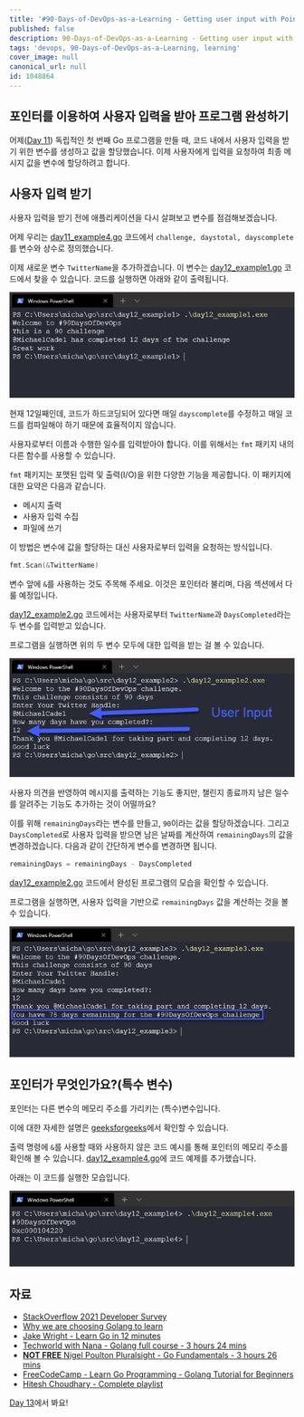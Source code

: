 ```yaml
---
title: '#90-Days-of-DevOps-as-a-Learning - Getting user input with Pointers and a finished program - Day 12'
published: false
description: 90-Days-of-DevOps-as-a-Learning - Getting user input with Pointers and a finished program
tags: 'devops, 90-Days-of-DevOps-as-a-Learning, learning'
cover_image: null
canonical_url: null
id: 1048864
---
```


## 포인터를 이용하여 사용자 입력을 받아 프로그램 완성하기

어제([Day 11](day11.md)) 독립적인 첫 번째 Go 프로그램을 만들 때, 코드 내에서 사용자 입력을 받기 위한 변수를 생성하고 값을 할당했습니다. 이제 사용자에게 입력을 요청하여 최종 메시지 값을 변수에 할당하려고 합니다.

## 사용자 입력 받기

사용자 입력을 받기 전에 애플리케이션을 다시 살펴보고 변수를 점검해보겠습니다.

어제 우리는 [day11_example4.go](/2022/Days/Go/day11_example4.go) 코드에서 `challenge, daystotal, dayscomplete`를 변수와 상수로 정의했습니다.

이제 새로운 변수 `TwitterName`을 추가하겠습니다. 이 변수는 [day12_example1.go](/2022/Days/Go/day12_example1.go) 코드에서 찾을 수 있습니다. 코드를 실행하면 아래와 같이 출력됩니다.

![](/2022/Days/Images/Day12_Go1.png)

현재 12일째인데, 코드가 하드코딩되어 있다면 매일 `dayscomplete`를 수정하고 매일 코드를 컴파일해야 하기 때문에 효율적이지 않습니다.

사용자로부터 이름과 수행한 일수를 입력받아야 합니다. 이를 위해서는 `fmt` 패키지 내의 다른 함수를 사용할 수 있습니다.

`fmt` 패키지는 포맷된 입력 및 출력(I/O)을 위한 다양한 기능을 제공합니다. 이 패키지에 대한 요약은 다음과 같습니다.

- 메시지 출력
- 사용자 입력 수집
- 파일에 쓰기

이 방법은 변수에 값을 할당하는 대신 사용자로부터 입력을 요청하는 방식입니다.

```go
fmt.Scan(&TwitterName)
```

변수 앞에 `&`를 사용하는 것도 주목해 주세요. 이것은 포인터라 불리며, 다음 섹션에서 다룰 예정입니다.

[day12_example2.go](/2022/Days/Go/day12_example2.go) 코드에서는 사용자로부터 `TwitterName`과 `DaysCompleted`라는 두 변수를 입력받고 있습니다.

프로그램을 실행하면 위의 두 변수 모두에 대한 입력을 받는 걸 볼 수 있습니다.

![](/2022/Days/Images/Day12_Go2.png)

사용자 의견을 반영하여 메시지를 출력하는 기능도 좋지만, 챌린지 종료까지 남은 일수를 알려주는 기능도 추가하는 것이 어떨까요?

이를 위해 `remainingDays`라는 변수를 만들고, `90`이라는 값을 할당하겠습니다. 그리고 `DaysCompleted`로 사용자 입력을 받으면 남은 날짜를 계산하여 `remainingDays`의 값을 변경하겠습니다. 다음과 같이 간단하게 변수를 변경하면 됩니다.

```go
remainingDays = remainingDays - DaysCompleted
```

[day12_example2.go](/2022/Days/Go/day12_example3.go) 코드에서 완성된 프로그램의 모습을 확인할 수 있습니다.

프로그램을 실행하면, 사용자 입력을 기반으로 `remainingDays` 값을 계산하는 것을 볼 수 있습니다.

![](/2022/Days/Images/Day12_Go3.png)

## 포인터가 무엇인가요?(특수 변수)

포인터는 다른 변수의 메모리 주소를 가리키는 (특수)변수입니다.

이에 대한 자세한 설명은 [geeksforgeeks](https://www.geeksforgeeks.org/pointers-in-golang/)에서 확인할 수 있습니다.

출력 명령에 `&`를 사용할 때와 사용하지 않은 코드 예시를 통해 포인터의 메모리 주소를 확인해 볼 수 있습니다. [day12_example4.go](/2022/Days/Go/day12_example4.go)에 코드 예제를 추가했습니다.

아래는 이 코드를 실행한 모습입니다.

![](/2022/Days/Images/Day12_Go4.png)

## 자료

- [StackOverflow 2021 Developer Survey](https://insights.stackoverflow.com/survey/2021)
- [Why we are choosing Golang to learn](https://www.youtube.com/watch?v=7pLqIIAqZD4&t=9s)
- [Jake Wright - Learn Go in 12 minutes](https://www.youtube.com/watch?v=C8LgvuEBraI&t=312s)
- [Techworld with Nana - Golang full course - 3 hours 24 mins](https://www.youtube.com/watch?v=yyUHQIec83I)
- [**NOT FREE** Nigel Poulton Pluralsight - Go Fundamentals - 3 hours 26 mins](https://www.pluralsight.com/courses/go-fundamentals)
- [FreeCodeCamp - Learn Go Programming - Golang Tutorial for Beginners](https://www.youtube.com/watch?v=YS4e4q9oBaU&t=1025s)
- [Hitesh Choudhary - Complete playlist](https://www.youtube.com/playlist?list=PLRAV69dS1uWSR89FRQGZ6q9BR2b44Tr9N)

[Day 13](day13.md)에서 봐요!
